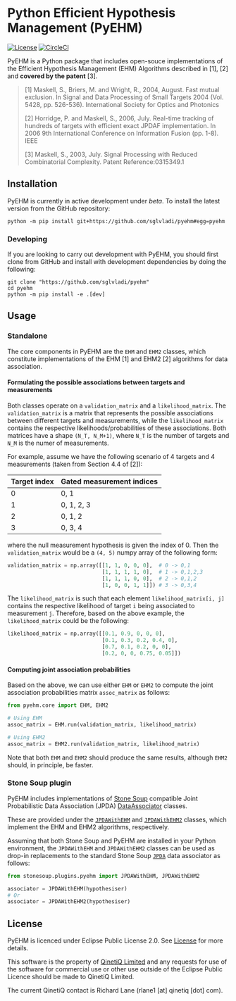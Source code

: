 # Python Efficient Hypothesis Management (PyEHM)

[![License](https://img.shields.io/badge/License-EPL%202.0-red.svg)](https://opensource.org/licenses/EPL-2.0)
[![CircleCI](https://circleci.com/gh/sglvladi/pyehm/tree/main.svg?style=svg&circle-token=4c2f3fb99ef265443b75ccdc5bc7bf118582a4db)](https://circleci.com/gh/sglvladi/pyehm/tree/main)

PyEHM is a Python package that includes open-souce implementations of the Efficient Hypothesis Management (EHM) 
Algorithms described in [1], [2] and **covered by the patent** [3].

> [1] Maskell, S., Briers, M. and Wright, R., 2004, August. Fast mutual exclusion. In Signal and Data Processing of 
Small Targets 2004 (Vol. 5428, pp. 526-536). International Society for Optics and Photonics
> 
> [2] Horridge, P. and Maskell, S., 2006, July. Real-time tracking of hundreds of targets with efficient exact JPDAF 
implementation. In 2006 9th International Conference on Information Fusion (pp. 1-8). IEEE 
> 
> [3] Maskell, S., 2003, July. Signal Processing with Reduced Combinatorial Complexity. Patent Reference:0315349.1

## Installation
PyEHM is currently in active development under *beta*. To install the latest version from the GitHub repository:

```
python -m pip install git+https://github.com/sglvladi/pyehm#egg=pyehm
```

### Developing
If you are looking to carry out development with PyEHM, you should first clone from GitHub and install with development
dependencies by doing the following:

```
git clone "https://github.com/sglvladi/pyehm"
cd pyehm
python -m pip install -e .[dev]
```

## Usage
### Standalone
The core components in PyEHM are the ```EHM``` and ```EHM2``` classes, which constitute implementations of the EHM [1]
and EHM2 [2] algorithms for data association. 

#### Formulating the possible associations between targets and measurements
Both classes operate on a ```validation_matrix``` and a ```likelihood_matrix```. The ```validation_matrix``` is a matrix 
that represents the possible associations between different targets and measurements, while the ```likelihood_matrix```
contains the respective likelihoods/probabilities of these associations. Both matrices have a shape ```(N_T, N_M+1)```,
where ```N_T``` is the number of targets and ```N_M``` is the numer of measurements. 

For example, assume we have the following scenario of 4 targets and 4 measurements (taken from Section 4.4 of [2]):

| Target index   | Gated measurement indices |
| -------------- | ------------------------- |
| 0              | 0, 1                      |
| 1              | 0, 1, 2, 3                |
| 2              | 0, 1, 2                   |
| 3              | 0, 3, 4                   |

where the null measurement hypothesis is given the index of 0. Then the ```validation_matrix``` would be a ```(4, 5)```
numpy array of the following form:

```python
validation_matrix = np.array([[1, 1, 0, 0, 0],  # 0 -> 0,1
                              [1, 1, 1, 1, 0],  # 1 -> 0,1,2,3
                              [1, 1, 1, 0, 0],  # 2 -> 0,1,2
                              [1, 0, 0, 1, 1]]) # 3 -> 0,3,4
```
The ```likelihood_matrix``` is such that each element ```likelihood_matrix[i, j]``` contains the respective likelihood 
of target ```i``` being associated to measurement ```j```. Therefore, based on the above example, the ```likelihood_matrix```
could be the following:

```python
likelihood_matrix = np.array([[0.1, 0.9, 0, 0, 0],
                              [0.1, 0.3, 0.2, 0.4, 0],
                              [0.7, 0.1, 0.2, 0, 0],
                              [0.2, 0, 0, 0.75, 0.05]])
```

#### Computing joint association probabilities
Based on the above, we can use either ```EHM``` or ```EHM2``` to compute the joint association probabilities matrix
```assoc_matrix``` as follows:
```python
from pyehm.core import EHM, EHM2

# Using EHM
assoc_matrix = EHM.run(validation_matrix, likelihood_matrix)

# Using EHM2
assoc_matrix = EHM2.run(validation_matrix, likelihood_matrix)
```
Note that both ```EHM``` and ```EHM2``` should produce the same results, although ```EHM2``` should, in principle, be 
faster.

### Stone Soup plugin
PyEHM includes implementations of [Stone Soup](https://stonesoup.readthedocs.io/en/v0.1b6/index.html) compatible Joint 
Probabilistic Data Association (JPDA) [DataAssociator](https://stonesoup.readthedocs.io/en/v0.1b6/stonesoup.dataassociator.html)
classes. 

These are provided under the [```JPDAWithEHM```](https://github.com/sglvladi/pyehm/blob/main/pyehm/jpda.py#L12) 
and [```JPDAWithEHM2```](https://github.com/sglvladi/pyehm/blob/main/pyehm/jpda.py#L108) classes, which implement the 
EHM and EHM2 algorithms, respectively.


Assuming that both Stone Soup and PyEHM are installed in your Python environment, the ```JPDAWithEHM``` and 
```JPDAWithEHM2``` classes can be used as drop-in replacements to the standard Stone Soup
[```JPDA```](https://stonesoup.readthedocs.io/en/v0.1b6/stonesoup.dataassociator.html#stonesoup.dataassociator.probability.JPDA)
data associator as follows:

```python
from stonesoup.plugins.pyehm import JPDAWithEHM, JPDAWithEHM2

associator = JPDAWithEHM(hypothesiser)
# Or
associator = JPDAWithEHM2(hypothesiser)
```

## License
PyEHM is licenced under Eclipse Public License 2.0. See [License](LICENSE) for
more details.

This software is the property of [QinetiQ Limited](https://www.qinetiq.com/en/) and any requests for use of the
software for commercial use or other use outside of the Eclipse Public Licence should be made to QinetiQ
Limited.

The current QinetiQ contact is Richard Lane (rlane1 [at] qinetiq [dot] com).

